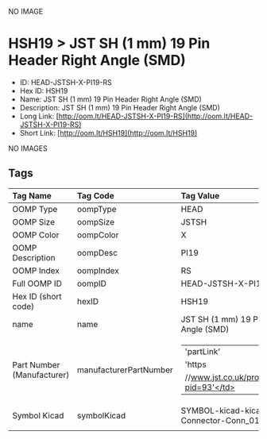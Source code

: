 


  
NO IMAGE  
# HSH19 > JST SH (1 mm) 19 Pin Header Right Angle (SMD)

- ID: HEAD-JSTSH-X-PI19-RS
- Hex ID: HSH19
- Name: JST SH (1 mm) 19 Pin Header Right Angle (SMD)
- Description: JST SH (1 mm) 19 Pin Header Right Angle (SMD)
- Long Link: [http://oom.lt/HEAD-JSTSH-X-PI19-RS](http://oom.lt/HEAD-JSTSH-X-PI19-RS)
- Short Link: [http://oom.lt/HSH19](http://oom.lt/HSH19)
  
NO IMAGES  
## Tags
  

|Tag Name|Tag Code|Tag Value|
| :--- | :--- | :--- |
|OOMP Type|oompType|HEAD|
|OOMP Size|oompSize|JSTSH|
|OOMP Color|oompColor|X|
|OOMP Description|oompDesc|PI19|
|OOMP Index|oompIndex|RS|
|Full OOMP ID|oompID|HEAD-JSTSH-X-PI19-RS|
|Hex ID (short code)|hexID|HSH19|
|name|name|JST SH (1 mm) 19 Pin Header Right Angle (SMD)|
|Part Number (Manufacturer)|manufacturerPartNumber|<table><tr><td>'partLink'</td></tr><tr><td> 'https</td></tr><tr><td>//www.jst.co.uk/productSeries.php?pid=93'</td></tr></table>|
|Symbol Kicad|symbolKicad|SYMBOL-kicad-kicad-symbols-Connector-Conn_01x19_Male|
||||
